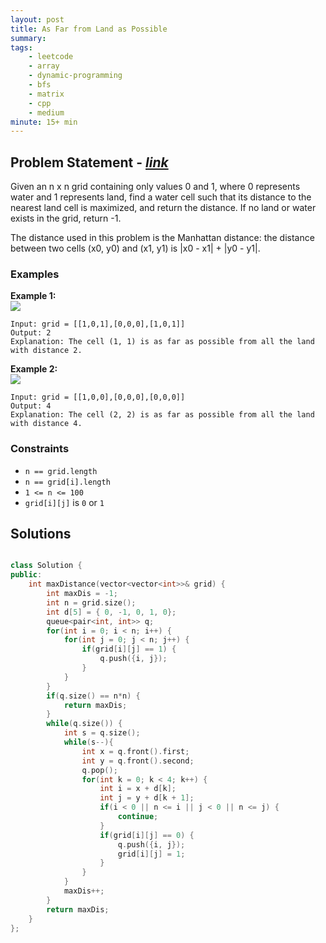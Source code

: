```yaml
---
layout: post
title: As Far from Land as Possible 
summary:
tags:
    - leetcode
    - array
    - dynamic-programming
    - bfs
    - matrix
    - cpp
    - medium
minute: 15+ min
---
```


## Problem Statement - [*link*](https://leetcode.com/problems/as-far-from-land-as-possible/description/)  

Given an n x n grid containing only values 0 and 1, where 0 represents water and 1 represents land, find a water cell such that its distance to the nearest land cell is maximized, and return the distance. If no land or water exists in the grid, return -1.

The distance used in this problem is the Manhattan distance: the distance between two cells (x0, y0) and (x1, y1) is |x0 - x1| + |y0 - y1|.

### Examples


**Example 1:**   
<img src="https://assets.leetcode.com/uploads/2019/05/03/1336_ex1.JPG">

```
Input: grid = [[1,0,1],[0,0,0],[1,0,1]]
Output: 2
Explanation: The cell (1, 1) is as far as possible from all the land with distance 2.
```

**Example 2:**   
<img src="https://assets.leetcode.com/uploads/2019/05/03/1336_ex2.JPG">
```
Input: grid = [[1,0,0],[0,0,0],[0,0,0]]
Output: 4
Explanation: The cell (2, 2) is as far as possible from all the land with distance 4.
```


### Constraints

+ `n == grid.length`
+ `n == grid[i].length`
+ `1 <= n <= 100`
+ `grid[i][j]` is `0` or `1`

## Solutions

```cpp

class Solution {
public:
    int maxDistance(vector<vector<int>>& grid) {
        int maxDis = -1;
        int n = grid.size();
        int d[5] = { 0, -1, 0, 1, 0};
        queue<pair<int, int>> q;
        for(int i = 0; i < n; i++) {
            for(int j = 0; j < n; j++) {
                if(grid[i][j] == 1) {
                    q.push({i, j});
                }
            }
        }
        if(q.size() == n*n) {
            return maxDis;
        }
        while(q.size()) {
            int s = q.size();
            while(s--){
                int x = q.front().first;
                int y = q.front().second;
                q.pop();
                for(int k = 0; k < 4; k++) {
                    int i = x + d[k];
                    int j = y + d[k + 1];
                    if(i < 0 || n <= i || j < 0 || n <= j) {
                        continue;
                    }
                    if(grid[i][j] == 0) {
                        q.push({i, j});
                        grid[i][j] = 1;
                    }
                }                
            }
            maxDis++;
        }
        return maxDis;
    }
};

```


